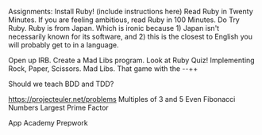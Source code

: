 Assignments:
Install Ruby!
(include instructions here)
Read Ruby in Twenty Minutes.
If you are feeling ambitious, read Ruby in 100 Minutes.
Do Try Ruby.
Ruby is from Japan. Which is ironic because 1) Japan isn't necessarily known for its software, and 2) this is the closest to English you will probably get to in a language. 

Open up IRB.
Create a Mad Libs program.
Look at Ruby Quiz!
Implementing Rock, Paper, Scissors.
Mad Libs.
That game with the --++

Should we teach BDD and TDD?

https://projecteuler.net/problems
Multiples of 3 and 5
Even Fibonacci Numbers
Largest Prime Factor

App Academy Prepwork